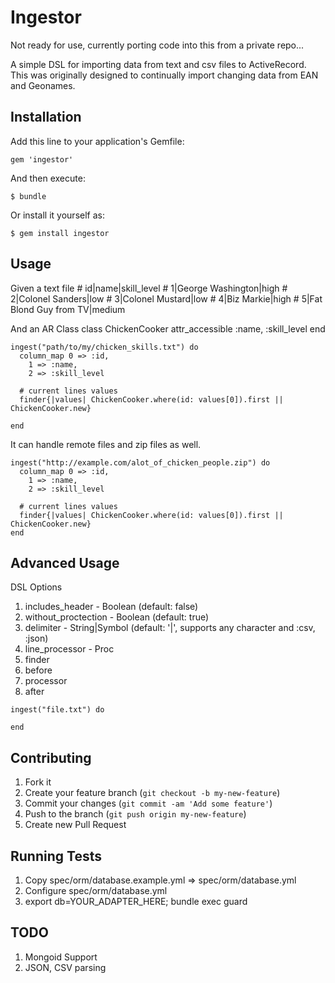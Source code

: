 # Ingestor

Not ready for use, currently porting code into this from a private repo...

A simple DSL for importing data from text and csv files to ActiveRecord. This was originally designed to 
continually import changing data from EAN and Geonames.

## Installation

Add this line to your application's Gemfile:

    gem 'ingestor'

And then execute:

    $ bundle

Or install it yourself as:

    $ gem install ingestor

## Usage

  Given a text file
    # id|name|skill_level
    # 1|George Washington|high
    # 2|Colonel Sanders|low
    # 3|Colonel Mustard|low
    # 4|Biz Markie|high
    # 5|Fat Blond Guy from TV|medium

  And an AR Class
    class ChickenCooker
      attr_accessible :name, :skill_level
    end

    ingest("path/to/my/chicken_skills.txt") do
      column_map 0 => :id,
        1 => :name,
        2 => :skill_level

      # current lines values
      finder{|values| ChickenCooker.where(id: values[0]).first || ChickenCooker.new}

    end

  It can handle remote files and zip files as well.

    ingest("http://example.com/alot_of_chicken_people.zip") do
      column_map 0 => :id,
        1 => :name,
        2 => :skill_level

      # current lines values
      finder{|values| ChickenCooker.where(id: values[0]).first || ChickenCooker.new}
    end

## Advanced Usage
DSL Options
  1. includes_header - Boolean (default: false)
  2. without_proctection - Boolean (default: true)
  3. delimiter - String|Symbol (default: '|', supports any character and :csv, :json)
  4. line_processor - Proc
  5. finder
  6. before
  7. processor
  8. after


    ingest("file.txt") do
    
    end

## Contributing

1. Fork it
2. Create your feature branch (`git checkout -b my-new-feature`)
3. Commit your changes (`git commit -am 'Add some feature'`)
4. Push to the branch (`git push origin my-new-feature`)
5. Create new Pull Request

## Running Tests
  
  1. Copy spec/orm/database.example.yml => spec/orm/database.yml
  2. Configure spec/orm/database.yml
  3. export db=YOUR_ADAPTER_HERE; bundle exec guard

## TODO

1. Mongoid Support
2. JSON, CSV parsing
